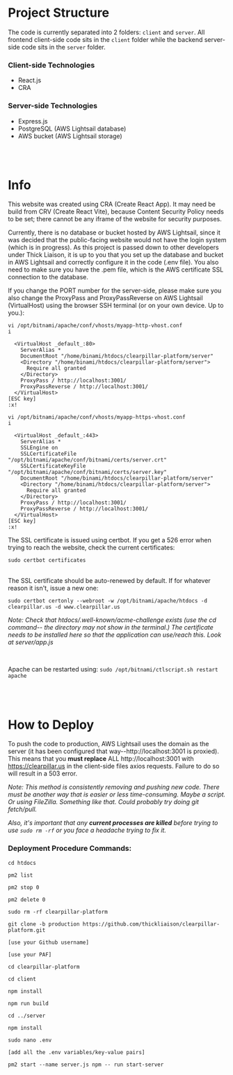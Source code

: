 # Project Structure
The code is currently separated into 2 folders: ``client`` and ``server``. All frontend client-side code sits in the ``client`` folder while the backend server-side code sits in the ``server`` folder.

### Client-side Technologies
- React.js
- CRA

### Server-side Technologies
- Express.js
- PostgreSQL (AWS Lightsail database)
- AWS bucket (AWS Lightsail storage)

<br/>
<br/>

# Info
This website was created using CRA (Create React App). It may need be build from CRV (Create React Vite), because Content Security Policy needs to be set; there cannot be any iframe of the website for security purposes.

Currently, there is no database or bucket hosted by AWS Lightsail, since it was decided that the public-facing website would not have the login system (which is in progress). As this project is passed down to other developers under Thick Liaison, it is up to you that you set up the database and bucket in AWS Lightsail and correctly configure it in the code (.env file). You also need to make sure you have the .pem file, which is the AWS certificate SSL connection to the database.

If you change the PORT number for the server-side, please make sure you also change the ProxyPass and ProxyPassReverse on AWS Lightsail (VirtualHost) using the browser SSH terminal (or on your own device. Up to you.):
```
vi /opt/bitnami/apache/conf/vhosts/myapp-http-vhost.conf
i

  <VirtualHost _default_:80>
    ServerAlias *
    DocumentRoot "/home/binami/htdocs/clearpillar-platform/server"
    <Directory "/home/binami/htdocs/clearpillar-platform/server">
      Require all granted
    </Directory>
    ProxyPass / http://localhost:3001/
    ProxyPassReverse / http://localhost:3001/
  </VirtualHost>
[ESC key]
:x!
```

```
vi /opt/bitnami/apache/conf/vhosts/myapp-https-vhost.conf
i

  <VirtualHost _default_:443>
    ServerAlias *
    SSLEngine on
    SSLCertificateFile "/opt/bitnami/apache/conf/bitnami/certs/server.crt"
    SSLCertificateKeyFile "/opt/bitnami/apache/conf/bitnami/certs/server.key"
    DocumentRoot "/home/binami/htdocs/clearpillar-platform/server"
    <Directory "/home/binami/htdocs/clearpillar-platform/server">
      Require all granted
    </Directory>
    ProxyPass / http://localhost:3001/
    ProxyPassReverse / http://localhost:3001/
  </VirtualHost>
[ESC key]  
:x!
```

The SSL certificate is issued using certbot. If you get a 526 error when trying to reach the website, check the current certificates: 

``sudo certbot certificates``

<br/>
The SSL certificate should be auto-renewed by default. If for whatever reason it isn't, issue a new one: 

``sudo certbot certonly --webroot -w /opt/bitnami/apache/htdocs -d clearpillar.us -d www.clearpillar.us``

*Note: Check that htdocs/.well-known/acme-challenge exists (use the cd command-- the directory may not show in the terminal.) The certificate needs to be installed here so that the application can use/reach this. Look at server/app.js*

<br/>

Apache can be restarted using: ``sudo /opt/bitnami/ctlscript.sh restart apache``

<br/>
<br/>

# How to Deploy
To push the code to production, AWS Lightsail uses the domain as the server (it has been configured that way--http://localhost:3001 is proxied). This means that you **must replace** ALL http://localhost:3001 with https://clearpillar.us in the client-side files axios requests. Failure to do so will result in a 503 error.

*Note: This method is consistently removing and pushing new code. There must be another way that is easier or less time-consuming. Maybe a script. Or using FileZilla. Something like that. Could probably try doing git fetch/pull.*

*Also, it's important that any **current processes are killed** before trying to use ``sudo rm -rf`` or you face a headache trying to fix it.*

### Deployment Procedure Commands:
``cd htdocs``

``pm2 list``

``pm2 stop 0``

``pm2 delete 0``

``sudo rm -rf clearpillar-platform``

``git clone -b production https://github.com/thickliaison/clearpillar-platform.git``

``[use your Github username]``

``[use your PAF]``

``cd clearpillar-platform``

``cd client``

``npm install``

``npm run build``

``cd ../server``

``npm install``

``sudo nano .env``

``[add all the .env variables/key-value pairs]``

``pm2 start --name server.js npm -- run start-server``
